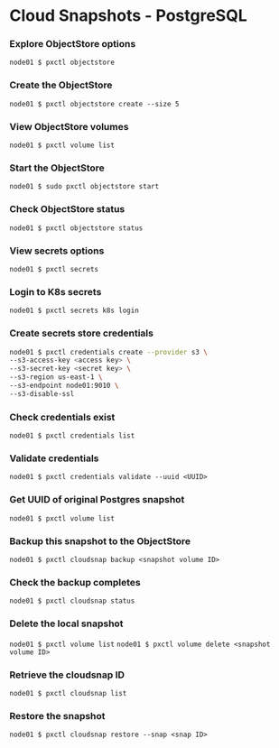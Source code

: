 # Cloud Snapshots - PostgreSQL

### Explore ObjectStore options
`node01 $ pxctl objectstore`

### Create the ObjectStore
`node01 $ pxctl objectstore create --size 5`

### View ObjectStore volumes
`node01 $ pxctl volume list`

### Start the ObjectStore
`node01 $ sudo pxctl objectstore start`

### Check ObjectStore status
`node01 $ pxctl objectstore status`

### View secrets options
`node01 $ pxctl secrets`

### Login to K8s secrets
`node01 $ pxctl secrets k8s login`

### Create secrets store credentials
```bash
node01 $ pxctl credentials create --provider s3 \
--s3-access-key <access key> \
--s3-secret-key <secret key> \
--s3-region us-east-1 \
--s3-endpoint node01:9010 \
--s3-disable-ssl
```
### Check credentials exist
`node01 $ pxctl credentials list`

### Validate credentials
`node01 $ pxctl credentials validate --uuid <UUID>`

### Get UUID of original Postgres snapshot
`node01 $ pxctl volume list`

### Backup this snapshot to the ObjectStore
`node01 $ pxctl cloudsnap backup <snapshot volume ID>`

### Check the backup completes
`node01 $ pxctl cloudsnap status`

### Delete the local snapshot
`node01 $ pxctl volume list`
`node01 $ pxctl volume delete <snapshot volume ID>`

### Retrieve the cloudsnap ID
`node01 $ pxctl cloudsnap list`

### Restore the snapshot
`node01 $ pxctl cloudsnap restore --snap <snap ID>`

